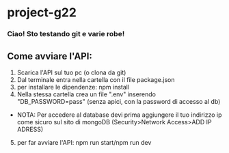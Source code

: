 # project-g22

### Ciao! Sto testando git e varie robe!

## Come avviare l'API:
1. Scarica l'API sul tuo pc (o clona da git)
2. Dal terminale entra nella cartella con il file package.json
3. per installare le dipendenze: npm install
4. Nella stessa cartella crea un file ".env" inserendo "DB_PASSWORD=pass" (senza apici, con la password di accesso al db)
* NOTA: Per accedere al database devi prima aggiungere il tuo indirizzo ip come sicuro sul sito di mongoDB (Security>Network Access>ADD IP ADRESS)
5. per far avviare l'API: npm run start/npm run dev